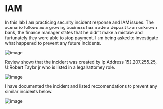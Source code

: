 # IAM
In this lab I am practicing security incident response and IAM issues.  The scenario follows as a growing business has made a deposit to an unknown bank,  the finance manager states that he didn't make a mistake and furtunately they were able to stop payment.  I am being asked to investigate what happened to prevent any future incidents. 

![image](https://github.com/user-attachments/assets/a01e488b-849e-4e9c-85de-68e19ac4ec33)

Review shows that the incident was created by Ip Address 152.207.255.25, U:Robert Taylor jr who is listed in a legal/attorney role.  

![image](https://github.com/user-attachments/assets/d401f525-4b92-4f26-bd2a-0240c91b3c9d)

I have documented the incident and listed reccomendations to prevent any similar incidents below. 

![image](https://github.com/user-attachments/assets/2d51344b-f1ee-4de4-947b-6118597064f7)






 
